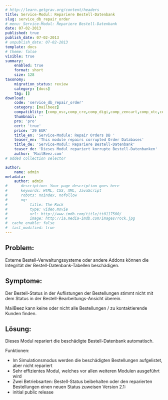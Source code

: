 ```yaml
---
# http://learn.getgrav.org/content/headers
title: Service-Modul: Repariere Bestell-Datenbank
slug: service_db_repair_order
# menu: Service-Modul: Repariere Bestell-Datenbank
date: 07-02-2013
published: true
publish_date: 07-02-2013
# unpublish_date: 07-02-2013
template: docs
# theme: false
visible: true
summary:
    enabled: true
    format: short
    size: 128
taxonomy:
    migration_status: review
    category: [docs]
    tag: []
download:
    code: 'service_db_repair_order'
    category: [mailbeez]
    compatiblity: [comp_osc,comp_cre,comp_digi,comp_zencart,comp_xtc,comp_gambio]
    thumbnail: ''
    pro: 'pro'
    cert: 'true'
    price: '29 EUR'
    title_en: 'Service-Module: Repair Orders DB '
    teaser_en: 'This module repairs corrupted Order Databases'
    title_de: 'Service-Modul: Repariere Bestell-Datenbank'
    teaser_de: 'Dieses Modul repariert korrupte Bestell-Datenbanken'
    author: 'MailBeez.com'
# added collection selector

author:
    name: admin
metadata:
    author: admin
#      description: Your page description goes here
#      keywords: HTML, CSS, XML, JavaScript
#      robots: noindex, nofollow
#      og:
#          title: The Rock
#          type: video.movie
#          url: http://www.imdb.com/title/tt0117500/
#          image: http://ia.media-imdb.com/images/rock.jpg
#  cache_enable: false
#  last_modified: true
---
```


## Problem:

Externe Bestell-Verwaltungssysteme oder andere Addons können die Integrität der Bestell-Datenbank-Tabellen beschädigen.

## Symptome:

Der Bestell-Status in der Auflistungen der Bestellungen stimmt nicht mit dem Status in der Bestell-Bearbeitungs-Ansicht überein.

MailBeez kann keine oder nicht alle Bestellungen / zu kontaktierende Kunden finden.

## Lösung:

Dieses Modul repariert die beschädigte Bestell-Datenbank automatisch.

Funktionen:

- Im Simulationsmodus werden die beschädigten Bestellungen aufgelistet, aber nicht repariert
- Sehr effizientes Modul, welches vor allen weiteren Modulen ausgeführt wird
- Zwei Betriebsarten: Bestell-Status beibehalten oder den reparierten Bestellungen einen neuen Status zuweisen
Version 2.1:
- initial public release